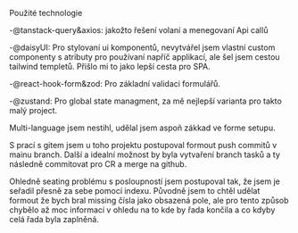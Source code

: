 Použité technologie

-@tanstack-query&axios: jakožto řešení volaní a menegovaní Api callů

-@daisyUI: Pro stylovaní ui komponentů, nevytvářel jsem vlastní custom  componenty s atributy pro používaní napříč applikací, ale šel jsem cestou tailwind templetů. Přišlo mi to jako lepší cesta pro SPA.

-@react-hook-form&zod: Pro základní validaci formulářů.

-@zustand: Pro global state managment, za mě nejlepší varianta pro takto malý project.

Multi-language jsem nestihl, udělal jsem aspoň zákkad ve forme setupu.

S prací s gitem jsem u toho projektu postupoval formout push commitů v mainu branch. Další a idealní možnost by byla vytvaření branch tasků a ty následně commitovat pro CR a merge na github.

Ohledně seating problému s posloupností jsem postupoval tak, že jsem je seřadil přesně za sebe pomocí indexu. Původně jsem to chtěl udělat formout že bych bral missing čísla jako obsazená pole, ale pro tento způsob chybělo až moc informací v ohledu na to kde by řada končila a co kdyby celá řada byla zaplněná.